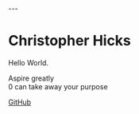 <link rel="stylesheet" type="text/css" href="style.css">  
---

# Christopher Hicks
Hello World.  

Aspire greatly  
0 can take away your purpose

[GitHub](https://github.com/spudunk)
